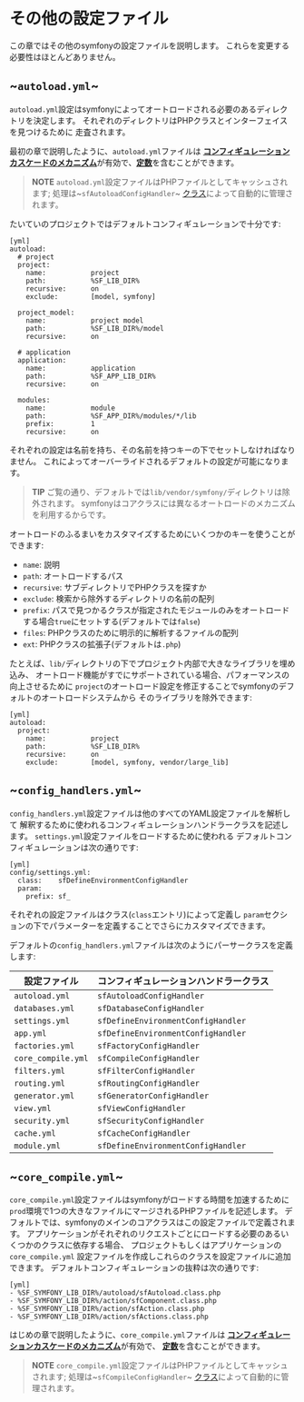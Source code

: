 その他の設定ファイル
===================

この章ではその他のsymfonyの設定ファイルを説明します。
これらを変更する必要性はほとんどありません。

~`autoload.yml`~
----------------

`autoload.yml`設定はsymfonyによってオートロードされる必要のあるディレクトリを決定します。
それぞれのディレクトリはPHPクラスとインターフェイスを見つけるために
走査されます。

最初の章で説明したように、`autoload.yml`ファイルは
[**コンフィギュレーションカスケードのメカニズム**](#chapter_03_configuration_cascade)が有効で、[**定数**](#chapter_03_constants)を含むことができます。

>**NOTE**
>`autoload.yml`設定ファイルはPHPファイルとしてキャッシュされます; 
>処理は~`sfAutoloadConfigHandler`~
>[クラス](#chapter_14_config_handlers_yml)によって自動的に管理されます。

たいていのプロジェクトではデフォルトコンフィギュレーションで十分です:

    [yml]
    autoload:
      # project
      project:
        name:           project
        path:           %SF_LIB_DIR%
        recursive:      on
        exclude:        [model, symfony]

      project_model:
        name:           project model
        path:           %SF_LIB_DIR%/model
        recursive:      on

      # application
      application:
        name:           application
        path:           %SF_APP_LIB_DIR%
        recursive:      on

      modules:
        name:           module
        path:           %SF_APP_DIR%/modules/*/lib
        prefix:         1
        recursive:      on

それぞれの設定は名前を持ち、その名前を持つキーの下でセットしなければなりません。
これによってオーバーライドされるデフォルトの設定が可能になります。

>**TIP**
>ご覧の通り、デフォルトでは`lib/vendor/symfony/`ディレクトリは除外されます。
>symfonyはコアクラスには異なるオートロードのメカニズムを利用するからです。

オートロードのふるまいをカスタマイズするためにいくつかのキーを使うことができます:

 * `name`: 説明
 * `path`: オートロードするパス
 * `recursive`: サブディレクトリでPHPクラスを探すか
 * `exclude`: 検索から除外するディレクトリの名前の配列
 * `prefix`: パスで見つかるクラスが指定されたモジュールのみをオートロードする場合`true`にセットする(デフォルトでは`false`)
 * `files`: PHPクラスのために明示的に解析するファイルの配列
 * `ext`: PHPクラスの拡張子(デフォルトは`.php`)

たとえば、`lib/`ディレクトリの下でプロジェクト内部で大きなライブラリを埋め込み、
オートロード機能がすでにサポートされている場合、パフォーマンスの向上させるために
`project`のオートロード設定を修正することでsymfonyのデフォルトのオートロードシステムから
そのライブラリを除外できます:

    [yml]
    autoload:
      project:
        name:           project
        path:           %SF_LIB_DIR%
        recursive:      on
        exclude:        [model, symfony, vendor/large_lib]

~`config_handlers.yml`~
-----------------------

`config_handlers.yml`設定ファイルは他のすべてのYAML設定ファイルを解析して
解釈するために使われるコンフィギュレーションハンドラークラスを記述します。
`settings.yml`設定ファイルをロードするために使われる
デフォルトコンフィギュレーションは次の通りです:

    [yml]
    config/settings.yml:
      class:    sfDefineEnvironmentConfigHandler
      param:
        prefix: sf_

それぞれの設定ファイルはクラス(`class`エントリ)によって定義し
`param`セクションの下でパラメーターを定義することでさらにカスタマイズできます。

デフォルトの`config_handlers.yml`ファイルは次のようにパーサークラスを定義します:

 | 設定ファイル       | コンフィギュレーションハンドラークラス                  |
 | ------------------ | ---------------------------------- |
 | `autoload.yml`     | `sfAutoloadConfigHandler`          |
 | `databases.yml`    | `sfDatabaseConfigHandler`          |
 | `settings.yml`     | `sfDefineEnvironmentConfigHandler` |
 | `app.yml`          | `sfDefineEnvironmentConfigHandler` |
 | `factories.yml`    | `sfFactoryConfigHandler`           |
 | `core_compile.yml` | `sfCompileConfigHandler`           |
 | `filters.yml`      | `sfFilterConfigHandler`            |
 | `routing.yml`      | `sfRoutingConfigHandler`           |
 | `generator.yml`    | `sfGeneratorConfigHandler`         |
 | `view.yml`         | `sfViewConfigHandler`              |
 | `security.yml`     | `sfSecurityConfigHandler`          |
 | `cache.yml`        | `sfCacheConfigHandler`             |
 | `module.yml`       | `sfDefineEnvironmentConfigHandler` |

~`core_compile.yml`~
--------------------

`core_compile.yml`設定ファイルはsymfonyがロードする時間を加速するために
`prod`環境で1つの大きなファイルにマージされるPHPファイルを記述します。
デフォルトでは、symfonyのメインのコアクラスはこの設定ファイルで定義されます。
アプリケーションがそれぞれのリクエストごとにロードする必要のあるいくつかのクラスに依存する場合、
プロジェクトもしくはアプリケーションの`core_compile.yml`
設定ファイルを作成しこれらのクラスを設定ファイルに追加できます。
デフォルトコンフィギュレーションの抜粋は次の通りです:

    [yml]
    - %SF_SYMFONY_LIB_DIR%/autoload/sfAutoload.class.php
    - %SF_SYMFONY_LIB_DIR%/action/sfComponent.class.php
    - %SF_SYMFONY_LIB_DIR%/action/sfAction.class.php
    - %SF_SYMFONY_LIB_DIR%/action/sfActions.class.php

はじめの章で説明したように、`core_compile.yml`ファイルは
[**コンフィギュレーションカスケードのメカニズム**](#chapter_03_configuration_cascade)が有効で、
[**定数**](#chapter_03_constants)を含むことができます。

>**NOTE**
>`core_compile.yml`設定ファイルはPHPファイルとしてキャッシュされます; 
>処理は~`sfCompileConfigHandler`~
>[クラス](#chapter_14_config_handlers_yml)によって自動的に管理されます。

